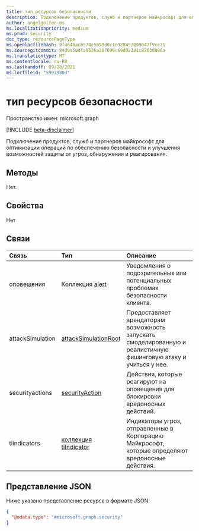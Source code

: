 ```yaml
---
title: тип ресурсов безопасности
description: Подключение продуктов, служб и партнеров майкрософт для оптимизации операций по обеспечению безопасности и улучшения возможностей защиты от угроз, обнаружения и реагирования.
author: angelgolfer-ms
ms.localizationpriority: medium
ms.prod: security
doc_type: resourcePageType
ms.openlocfilehash: 9f4640acb574c5099d0c1e928452099047f9cc71
ms.sourcegitcommit: 84d9a50dfa9526a207696c69d92381c8763d986a
ms.translationtype: MT
ms.contentlocale: ru-RU
ms.lasthandoff: 09/28/2021
ms.locfileid: "59979803"
---
```

# <a name="security-resource-type"></a>тип ресурсов безопасности

Пространство имен: microsoft.graph

[!INCLUDE [beta-disclaimer](../../includes/beta-disclaimer.md)]

Подключение продуктов, служб и партнеров майкрософт для оптимизации операций по обеспечению безопасности и улучшения возможностей защиты от угроз, обнаружения и реагирования.

## <a name="methods"></a>Методы
Нет.

## <a name="properties"></a>Свойства
Нет

## <a name="relationships"></a>Связи
|Связь|Тип|Описание|
|:---|:---|:---|
|оповещения|Коллекция [alert](../resources/alert.md)|Уведомления о подозрительных или потенциальных проблемах безопасности клиента.|
|attackSimulation|[attackSimulationRoot](../resources/attacksimulationroot.md)|Предоставляет арендаторам возможность запускать смоделированную и реалистичную фишинговую атаку и учиться у нее.|
|securityactions|[securityAction](../resources/securityaction.md)|Действия, которые реагируют на оповещения для блокировки вредоносных действий.|
|tiindicators|[коллекция tiIndicator](../resources/tiindicator.md)|Индикаторы угроз, отправленные в Корпорацию Майкрософт, которые определяют вредоносные действия.|

## <a name="json-representation"></a>Представление JSON
Ниже указано представление ресурса в формате JSON.
<!-- {
  "blockType": "resource",
  "keyProperty": "id",
  "@odata.type": "microsoft.graph.security",
  "openType": false
}
-->
``` json
{
  "@odata.type": "#microsoft.graph.security"
}
```

